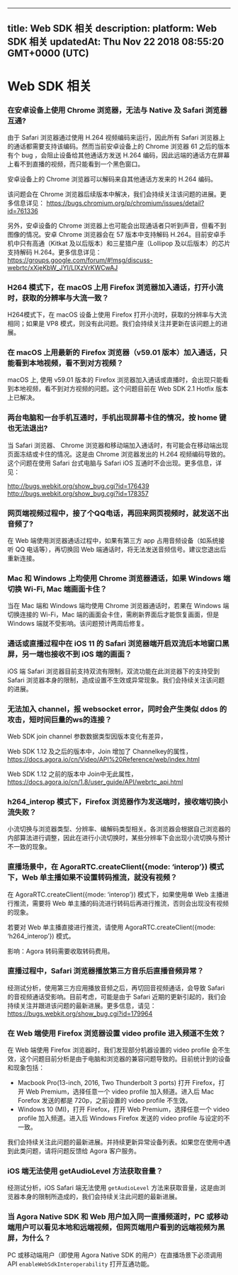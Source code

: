 
---
title: Web SDK 相关
description: 
platform: Web SDK 相关
updatedAt: Thu Nov 22 2018 08:55:20 GMT+0000 (UTC)
---
# Web SDK 相关
### 在安卓设备上使用 Chrome 浏览器，无法与 Native 及 Safari 浏览器互通?

由于 Safari 浏览器通过使用 H.264 视频编码来运行，因此所有 Safari 浏览器上的通话都需要支持该编码。然而当前安卓设备上的 Chrome 浏览器 61 之后的版本有个 bug ，会阻止设备给其他通话方发送 H.264 编码，因此远端的通话方在屏幕上看不到直播的视频，而只能看到一个黑色窗口。

安卓设备上的 Chrome 浏览器可以解码来自其他通话方发来的 H.264 编码。

该问题会在 Chrome 浏览器后续版本中解决，我们会持续关注该问题的进展。更多信息详见：
https://bugs.chromium.org/p/chromium/issues/detail?id=761336

另外，安卓设备的 Chrome 浏览器上也可能会出现通话者只听到声音，但看不到图像的情况。安卓 Chrome 浏览器会在 57 版本中支持解码 H.264。目前安卓手机中只有高通（Kitkat 及以后版本）和三星猎户座（Lollipop 及以后版本）的芯片支持解码 H.264。更多信息详见：https://groups.google.com/forum/#!msg/discuss-webrtc/xXjeKbW_JYI/LIXzVrKWCwAJ

### H264 模式下，在 macOS 上用 Firefox 浏览器加入通话，打开小流时，获取的分辨率与大流一致？

H264模式下，在 macOS 设备上使用 Firefox 打开小流时，获取的分辨率与大流相同；如果是 VP8 模式，则没有此问题。我们会持续关注并更新在该问题上的进展。

### 在 macOS 上用最新的 Firefox 浏览器（v59.01 版本）加入通话，只能看到本地视频，看不到对方视频？

macOS 上, 使用 v59.01 版本的 Firefox 浏览器加入通话或直播时，会出现只能看到本地视频，看不到对方视频的问题。这个问题目前在 Web SDK 2.1 Hotfix 版本上已解决。

### 两台电脑和一台手机互通时，手机出现屏幕卡住的情况，按 home 键也无法退出?

当 Safari 浏览器、 Chrome 浏览器和移动端加入通话时，有可能会在移动端出现页面冻结或卡住的情况。这是由 Chrome 浏览器发出的 H.264 视频编码导致的。这个问题在使用 Safari 台式电脑与 Safari iOS 互通时不会出现。更多信息，详见：

http://bugs.webkit.org/show_bug.cgi?id=176439
http://bugs.webkit.org/show_bug.cgi?id=178357

### 网页端视频过程中，接了个QQ电话，再回来网页视频时，就发送不出音频了?

在 Web 端使用浏览器通话过程中，如果有第三方 app 占用音频设备（如系统接听 QQ 电话等），再切换回 Web 端通话时，将无法发送音频信号。建议您退出后重新连接。

### Mac 和 Windows 上均使用 Chrome 浏览器通话，如果 Windows 端切换 Wi-Fi, Mac 端画面卡住？

当在 Mac 端和 Windows 端均使用 Chrome 浏览器通话时，若果在 Windows 端切换连接的 Wi-Fi，Mac 端的画面会卡住，需刷新界面后才能恢复画面，但是 Windows 端就不受影响。该问题预计两周后修复。

### 通话或直播过程中在 iOS 11 的 Safari 浏览器端开启双流后本地窗口黑屏，另一端也接收不到 iOS 端的画面？

iOS 端 Safari 浏览器目前支持双流有限制，双流功能在此浏览器下的支持受到 Safari 浏览器本身的限制，造成设置不生效或异常现象。我们会持续关注该问题的进展。

### 无法加入 channel，报 websocket error，同时会产生类似 ddos 的攻击，短时间巨量的ws的连接？

Web SDK join channel 参数数据类型因版本变化有差异，

Web SDK 1.12 及之后的版本中，Join 增加了 Channelkey的属性，https://docs.agora.io/cn/Video/API%20Reference/web/index.html

Web SDK 1.12 之前的版本中 Join中无此属性，https://docs.agora.io/cn/1.8/user_guide/API/webrtc_api.html


### h264_interop 模式下，Firefox 浏览器作为发送端时，接收端切换小流失败？

小流切换与浏览器类型、分辨率、编解码类型相关。各浏览器会根据自己浏览器的内部算法进行调整，因此在进行小流切换时，某些分辨率下会出现小流切换与预计不一致的现象。

### 直播场景中，在 AgoraRTC.createClient({mode: ‘interop’}) 模式下，Web 单主播如果不设置转码推流，就没有视频？

在 AgoraRTC.createClient({mode: ‘interop’}) 模式下，如果使用单 Web 主播进行推流，需要将 Web 单主播的码流进行转码后再进行推流，否则会出现没有视频的现象。

若要对 Web 单主播直接进行推流，请使用 AgoraRTC.createClient({mode: ‘h264_interop’}) 模式。

影响：Agora 转码需要收取转码费用。

### 直播过程中，Safari 浏览器播放第三方音乐后直播音频异常？

经测试分析，使用第三方应用播放音频之后，再切回音视频通话，会导致 Safari 的音视频通话受影响。目前考虑，可能是由于 Safari 近期的更新引起的，我们会持续关注并跟进该问题的最新进展。更多信息，请见：
https://bugs.webkit.org/show_bug.cgi?id=179964

### 在 Web 端使用 Firefox 浏览器设置 video profile 进入频道不生效？

在 Web 端使用 Firefox 浏览器时，我们发现部分机器设置的 video profile 会不生效，这个问题目前分析是由于电脑和浏览器的兼容问题导致的。目前统计到的设备和现象包括：

* Macbook Pro(13-inch, 2016, Two Thunderbolt 3 ports) 打开 Firefox，打开 Web Premium，选择任意一个 video profile 加入频道。进入后 Mac Forefox 发送的都是 720p，之前设置的 video profile 不生效。
* Windows 10 (MI)，打开 Firefox，打开 Web Premium，选择任意一个 video profile 加入频道。进入后 Windows Firefox 发送的 video profile 与设定的不一致。

我们会持续关注此问题的最新进展。并持续更新异常设备列表。如果您在使用中遇到此类问题，请将问题反馈给 Agora 客户服务。

### iOS 端无法使用 getAudioLevel 方法获取音量？

经测试分析，iOS Safari 端无法使用 `getAudioLevel` 方法来获取音量，这是由浏览器本身的限制所造成的，我们会持续关注此问题的最新进展。

### 当 Agora Native SDK 和 Web 用户加入同一直播频道时，PC 或移动端用户可以看见本地和远端视频，但网页端用户看到的远端视频为黑屏，为什么？

PC 或移动端用户（即使用 Agora Native SDK 的用户）在直播场景下必须调用 API `enableWebSdkInteroperability` 打开互通功能。
